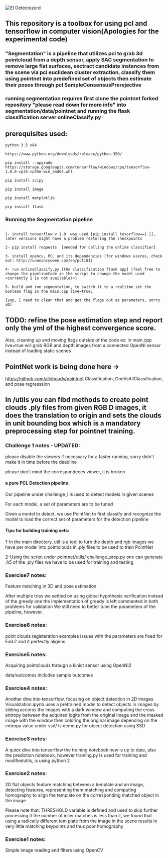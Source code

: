 
![El Detectozord](https://github.com/alleboudy/pointnet/blob/master/doc/eldetectozord.png?raw=true "El detectoZord")

## This repository is a toolbox for using pcl and tensorflow in computer vision(Apologies for the experimental code)
### "Segmentation" is a pipeline that utilizes pcl to grab 3d pointcloud from a depth sensor, apply SAC segmentation to remove large flat surfaces, exctract candidate instances from the scene via pcl euclidean cluster extraction, classify them using pointnet into predefined set of objects then estimate their poses through pcl SampleConsensusPrerejective 
### running segmentation requires first clone the pointnet forked repository "please read down for more info" into segmentation/data/pointnet and  running the flask classification server onlineClassify.py 
## prerequisites used:
```
python 3.5 x64

https://www.python.org/downloads/release/python-350/
```
```
pip install --upgrade https://storage.googleapis.com/tensorflow/windows/cpu/tensorflow-1.0.0-cp35-cp35m-win_amd64.whl
```
```
pip install scipy
```
```
pip install image
```
```
pip install matplotlib
```
```
pip install flask
```

### Running the Segmentation pipeline
```

1- install tensorflow v 1.0  was used [pip install tesorflow==1.1], later versions might have a problem restoring the checkpoints

2- pip install requests  [needed for calling the online classifier]

3- install opencv, PCL and its dependencies [for windows useres, check out: http://unanancyowen.com/en/pcl181]

4- run onlineClassify.py [the classification flask app] [feel free to change the pipelineCode in the script to change the model used <currently 2 is not available!>]

5- build and run segmentation, to switch it to a realtime set the boolean flag in the main.cpp live=true;

[yup, I need to clean that and get the flags out as parameters, sorry xD]
```


## TODO: refine the pose estimation step and report only the yml of the highest convergence score.
Also, cleaning up and moving flags outside of the code ex: in main.cpp live=true will grab RGB and depth images from a connected OpenNI sensor instead of loading static scenes 

## PointNet work is being done here ->
https://github.com/alleboudy/pointnet Classification, OneVsAllClassification, and pose regresssion

## In /utils you can fibd methods to create point clouds .ply files from given RGB D images, it does the translation to origin and sets the clouds in unit bounding box which is a mandatory preprocessing step for pointnet training.

### Challenge 1 notes - UPDATED:

please disable the viewers if necessary for a faster running, sorry didn't make it in time before the deadline

please don't mind the correspondeces viewer, it is broken



#### a pure PCL Detection pipeline:

Our pipeline under challenge_I is used to detect models in given scenes

For each model, a set of parameters are to be tuned

Given a model to detect, we use PointNet to first classify and recognize the model to load the correct set of parameters for the detection pipeline


#### Tips for building training sets:

1-In the main directory, util is a tool to turn the depth and rgb images we have per model into pointclouds in .ply files to be used to train PointNet

2-Using the script under pointnet/utils/ challenge_prep.py one can generate .h5 of the .ply files we have to be used for training and testing 



### Exercise7 notes:

Feature matching in 3D and pose estimation

After multiple tries we settled on using global hypothesis verification instead of the greedy one 
the implementation of greedy is left commented in both problems for validation
We still need to better tune the parameters of the pipeline, however. 

### Exercise6 notes:
point clouds registeration examples
issues with the parameters are fixed for Ex6.2 and it perfectly aligens.


### Exercise5 notes:

Acquiring pointclouds through a kinict sensor using OpenNI2

data/outcomes includes sample outcomes

### Exercise4 notes:
Another dive into tensorflow, focusing on object detection in 2D images
Visualization.ipynb uses a pretrained model to detect objects in images by sliding accorss the images with a dark window and computing the cross entropy between the acquired logits from the original image and the masked image with the window then coloring the original image depending on the entropy value
under ssd/ is demo.py for object detection using SSD

### Exercise3 notes:
A quick dive into tensorflow
the training notebook now is up to date, also the prediction notebook,
however training.py is used for training and modifiedutils, is using python 2 

### Exercise2 notes:
2D flat objects feature matching between a template and an image, detecting features, representing them,matching and computing homography to align the template on the corresponding matched object in the image 

Please note that:
THRESHOLD variable is defined and used to skip further processing if the number
of inlier matches is less than it, we found that using a radically different tem
plate from the image in the scene results in very little matching keypoints and thus poor homography

### Exercise1 notes:
Simple image reading and filters using OpenCV

